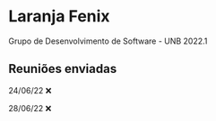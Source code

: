 # Laranja Fenix
Grupo de Desenvolvimento de Software - UNB 2022.1

## Reuniões enviadas

24/06/22 ❌

28/06/22 ❌